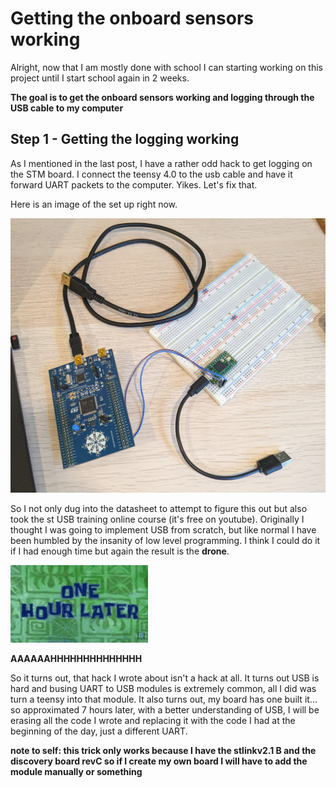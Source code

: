 # Getting the onboard sensors working

Alright, now that I am mostly done with school I can starting working on this project until I start school again in 2 weeks.

**The goal is to get the onboard sensors working and logging through the USB cable to my computer**

## Step 1 - Getting the logging working

As I mentioned in the last post, I have a rather odd hack to get logging on the STM board. I connect the teensy 4.0 to the usb cable and have it forward UART packets to the computer. Yikes. Let's fix that.

Here is an image of the set up right now.

![day0 logging hack](./resources/day0_logging_hack.jpg)

So I not only dug into the datasheet to attempt to figure this out but also took the st USB training online course (it's free on youtube). Originally I thought I was going to implement USB from scratch, but like normal I have been humbled by the insanity of low level programming. I think I could do it if I had enough time but again the result is the **drone**.

![3 hours later](./resources/3_hours_later.gif)

**AAAAAAHHHHHHHHHHHHHH** 

So it turns out, that hack I wrote about isn't a hack at all. It turns out USB is hard and busing UART to USB modules is extremely common, all I did was turn a teensy into that module. It also turns out, my board has one built it... so approximated 7 hours later, with a better understanding of USB, I will be erasing all the code I wrote and replacing it with the code I had at the beginning of the day, just a different UART.

**note to self: this trick only works because I have the stlinkv2.1 B and the discovery board revC so if I create my own board I will have to add the module manually or something**




